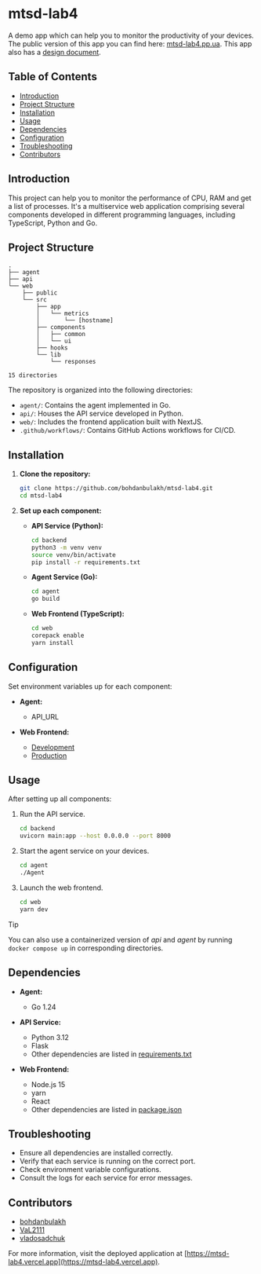 # mtsd-lab4

A demo app which can help you to monitor the productivity of your devices.
The public version of this app you can find here: [mtsd-lab4.pp.ua](https://mtsd-lab4.pp.ua).
This app also has
a [design document](https://docs.google.com/document/d/1JiTa95BDCxQ920XYMK0kZlekctKPPOIN605cFAiRtZc/edit?usp=sharing).

## Table of Contents

* [Introduction](#introduction)
* [Project Structure](#project-structure)
* [Installation](#installation)
* [Usage](#usage)
* [Dependencies](#dependencies)
* [Configuration](#configuration)
* [Troubleshooting](#troubleshooting)
* [Contributors](#contributors)

## Introduction

This project can help you to monitor the performance of CPU, RAM and get a list of processes. It's a multiservice web
application comprising several components developed in different programming languages, including TypeScript, Python and
Go.

## Project Structure

```
.
├── agent
├── api
└── web
    ├── public
    └── src
        ├── app
        │   └── metrics
        │       └── [hostname]
        ├── components
        │   ├── common
        │   └── ui
        ├── hooks
        └── lib
            └── responses

15 directories
```

The repository is organized into the following directories:

* `agent/`: Contains the agent implemented in Go.
* `api/`: Houses the API service developed in Python.
* `web/`: Includes the frontend application built with NextJS.
* `.github/workflows/`: Contains GitHub Actions workflows for CI/CD.

## Installation

1. **Clone the repository:**

   ```bash
   git clone https://github.com/bohdanbulakh/mtsd-lab4.git
   cd mtsd-lab4
   ```

2. **Set up each component:**
    * **API Service (Python):**

      ```bash
      cd backend
      python3 -m venv venv
      source venv/bin/activate
      pip install -r requirements.txt
      ```

    * **Agent Service (Go):**

      ```bash
      cd agent
      go build
      ```

    * **Web Frontend (TypeScript):**

      ```bash
      cd web
      corepack enable
      yarn install
      ```

## Configuration

Set environment variables up for each component:

* **Agent:**

    * API_URL

* **Web Frontend:**

    * [Development](./web/.env.development)
    * [Production](./web/.env.production)

## Usage

After setting up all components:

1. Run the API service.
    ```bash
   cd backend
   uvicorn main:app --host 0.0.0.0 --port 8000
   ```

2. Start the agent service on your devices.
    ```bash
   cd agent
   ./Agent
   ```

3. Launch the web frontend.
    ```bash
   cd web
   yarn dev
    ```

> [!TIP]
> You can also use a containerized version of *api* and *agent* by running `docker compose up` in corresponding
> directories.

## Dependencies

* **Agent:**

    * Go 1.24

* **API Service:**

    * Python 3.12
    * Flask
    * Other dependencies are listed in [requirements.txt](backend/requirements.txt)

* **Web Frontend:**

    * Node.js 15
    * yarn
    * React
    * Other dependencies are listed in [package.json](./web/package.json)

## Troubleshooting

* Ensure all dependencies are installed correctly.
* Verify that each service is running on the correct port.
* Check environment variable configurations.
* Consult the logs for each service for error messages.

## Contributors

* [bohdanbulakh](https://github.com/bohdanbulakh)
* [VaL2111](https://github.com/VaL2111)
* [vladosadchuk](https://github.com/vladosadchuk)

For more information, visit the deployed application at [https://mtsd-lab4.vercel.app](https://mtsd-lab4.vercel.app).
